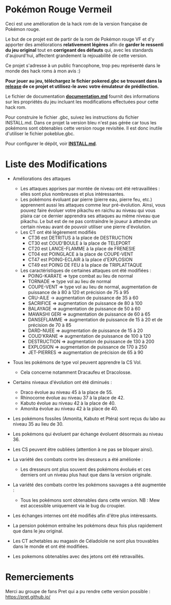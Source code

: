 # Pokémon Rouge Vermeil

Ceci est une amélioration de la hack rom de la version française de Pokémon rouge.

Le but de ce projet est de partir de la rom de Pokémon rouge VF et d'y apporter des améliorations **relativement légères** afin de **garder le ressenti du jeu original** tout en **corrigeant des défauts** qui, avec les standards d'aujourd'hui, affectent grandement la rejouabilité de cette version.

Ce projet s'adresse à un public francophone, trop peu représenté dans le monde des hack roms à mon avis :)

**Pour jouer au jeu, téléchargez le fichier pokered.gbc se trouvant dans la [release](https://github.com/LePatator/pokered-fr/releases) de ce projet et utilisez-le avec votre émulateur de prédilection.**

Le fichier de documentation [**documentation.md**](documentation/documentation.md) fournit des informations sur les propriétés du jeu incluant les modifications effectuées pour cette hack rom.

Pour construire le fichier .gbc, suivez les instructions du fichier INSTALL.md. Dans ce projet la version bleu n'est pas gérée car tous les pokémons sont obtenables cette version rouge revisitée. Il est donc inutile d'utiliser le fichier pokeblue.gbc.

Pour configurer le dépôt, voir [**INSTALL.md**](INSTALL.md).

# Liste des Modifications

- Améliorations des attaques
    * Les attaques apprises par montée de niveau ont été retravaillées : elles sont plus nombreuses et plus intéressantes.
    * Les pokémons évoluant par pierre (pierre eau, pierre feu, etc.) apprennent aussi les attaques comme leur pré-évolution. Ainsi, vous pouvez faire évoluer votre pikachu en raichu au niveau qui vous plaira car ce dernier apprendra ses attaques au même niveau que pikachu. Le but est de ne pas contraindre le joueur à attendre un certain niveau avant de pouvoir utiliser une pierre d'évolution.
    * Les CT ont été légèrement modifiés
      * CT36 est DETRITUS à la place de DESTRUCTION
      * CT30 est COUD'BOULE à la place de TELEPORT
      * CT20 est LANCE-FLAMME à la place de FRENESIE
      * CT04 est POINGLACE à la place de COUPE-VENT
      * CT47 est POING-ECLAIR à la place d'EXPLOSION
      * CT49 est POING DE FEU à la place de TRIPLATTAQUE
    * Les caractéristiques de certaines attaques ont été modifiées :
      * POING-KARATE => type combat au lieu de normal
      * TORNADE => type vol au lieu de normal
      * COUPE-VENT => type vol au lieu de normal, augmentation de puissance de à 80 à 120 et précision de 75 à 95
      * CRU-AILE -> augmentation de puissance de 35 à 60
      * SACRIFICE => augmentation de puissance de 80 à 100
      * BALAYAGE => augmentation de puissance de 50 à 60
      * MAWASHI GERI => augmentation de puissance de 60 à 65
      * DANSEFLAMME => augmentation de puissance de 15 à 20 et de précision de 70 à 85
      * DARD-NUEE => augmentation de puissance de 15 à 20
      * COUD'KRANE => augmentation de puissance de 100 à 120
      * DESTRUCTION => augmentation de puissance de 130 à 200
      * EXPLOSION => augmentation de puissance de 170 à 250
      * JET-PIERRES => augmentation de précision de 65 à 90

- Tous les pokémons de type vol peuvent apprendre la CS Vol.
    * Cela concerne notamment Dracaufeu et Dracolosse.

- Certains niveaux d'évolution ont été diminués :
    * Draco évolue au niveau 45 à la place de 55. 
    * Rhinocorne évolue au niveau 37 à la place de 42.
    * Kabuto évolue au niveau 42 à la place de 40.
    * Amonita évolue au niveau 42 à la place de 40.

- Les pokémons fossiles (Amonita, Kabuto et Ptéra) sont reçus du labo au niveau 35 au lieu de 30.

- Les pokémons qui évoluent par échange évoluent désormais au niveau 36.

- Les CS peuvent être oubliées (attention à ne pas se bloquer ainsi).

- La variété des combats contre les dresseurs a été améliorée :
    * Les dresseurs ont plus souvent des pokémons évolués et ces derniers ont un niveau plus haut que dans la version originale.

- La variété des combats contre les pokémons sauvages a été augmentée :
    * Tous les pokémons sont obtenables dans cette version. NB : Mew est accessible uniquement via le bug du croupier.

- Les échanges internes ont été modifiés afin d'être plus intéressants.

- La pension pokémon entraîne les pokémons deux fois plus rapidement que dans le jeu original.

- Les CT achetables au magasin de Céladolole ne sont plus trouvables dans le monde et ont été modifiées.

- Les pokemons obtenables avec des jetons ont été retravaillés.

# Remerciements

Merci au groupe de fans Pret qui a pu rendre cette version possible : https://pret.github.io/
